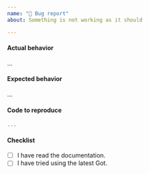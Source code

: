 ```yaml
---
name: "🐞 Bug report"
about: Something is not working as it should

---
```


#### Actual behavior

...

#### Expected behavior

...

#### Code to reproduce

```js
...
```

#### Checklist

- [ ] I have read the documentation.
- [ ] I have tried using the latest Got.

